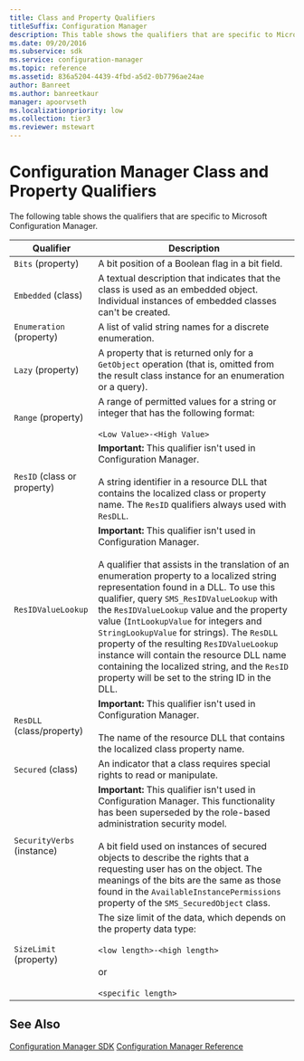```yaml
---
title: Class and Property Qualifiers
titleSuffix: Configuration Manager
description: This table shows the qualifiers that are specific to Microsoft Configuration Manager.
ms.date: 09/20/2016
ms.subservice: sdk
ms.service: configuration-manager
ms.topic: reference
ms.assetid: 836a5204-4439-4fbd-a5d2-0b7796ae24ae
author: Banreet
ms.author: banreetkaur
manager: apoorvseth
ms.localizationpriority: low
ms.collection: tier3
ms.reviewer: mstewart
---
```

# Configuration Manager Class and Property Qualifiers
The following table shows the qualifiers that are specific to Microsoft Configuration Manager.

|Qualifier|Description|
|---------------|-----------------|
|`Bits` (property)|A bit position of a Boolean flag in a bit field.|
|`Embedded` (class)|A textual description that indicates that the class is used as an embedded object. Individual instances of embedded classes can't be created.|
|`Enumeration` (property)|A list of valid string names for a discrete enumeration.|
|`Lazy` (property)|A property that is returned only for a `GetObject` operation (that is, omitted from the result class instance for an enumeration or a query).|
|`Range` (property)|A range of permitted values for a string or integer that has the following format:<br /><br /> `<Low Value>-<High Value>`|
|`ResID` (class or property)|**Important:**  This qualifier isn't used in Configuration Manager. <br /><br /> A string identifier in a resource DLL that contains the localized class or property name. The `ResID` qualifiers always used with `ResDLL`.|
|`ResIDValueLookup`|**Important:**  This qualifier isn't used in Configuration Manager. <br /><br /> A qualifier that assists in the translation of an enumeration property to a localized string representation found in a DLL. To use this qualifier, query `SMS_ResIDValueLookup` with the `ResIDValueLookup` value and the property value (`IntLookupValue` for integers and `StringLookupValue` for strings). The `ResDLL` property of the resulting `ResIDValueLookup` instance will contain the resource DLL name containing the localized string, and the `ResID` property will be set to the string ID in the DLL.|
|`ResDLL` (class/property)|**Important:**  This qualifier isn't used in Configuration Manager. <br /><br /> The name of the resource DLL that contains the localized class property name.|
|`Secured` (class)|An indicator that a class requires special rights to read or manipulate.|
|`SecurityVerbs` (instance)|**Important:**  This qualifier isn't used in Configuration Manager. This functionality has been superseded by the role-based administration security model. <br /><br /> A bit field used on instances of secured objects to describe the rights that a requesting user has on the object. The meanings of the bits are the same as those found in the `AvailableInstancePermissions` property of the `SMS_SecuredObject` class.|
|`SizeLimit` (property)|The size limit of the data, which depends on the property data type:<br /><br /> `<low length>-<high length>`<br /><br /> or<br /><br /> `<specific length>`|

## See Also
 [Configuration Manager SDK](../../../develop/core/misc/system-center-configuration-manager-sdk.md)
 [Configuration Manager Reference](../../../develop/reference/configuration-manager-reference.md)
